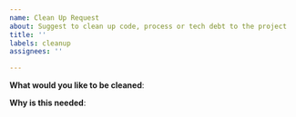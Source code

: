 ```yaml
---
name: Clean Up Request
about: Suggest to clean up code, process or tech debt to the project
title: ''
labels: cleanup
assignees: ''

---
```


<!-- Please only use this template for submitting clean up requests -->

**What would you like to be cleaned**:

**Why is this needed**:
